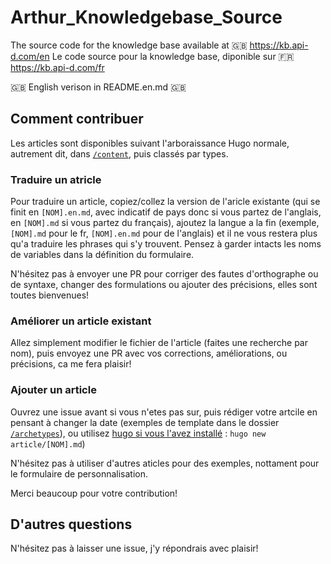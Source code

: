 # Arthur_Knowledgebase_Source
The source code for the knowledge base available at 🇬🇧 https://kb.api-d.com/en
Le code source pour la knowledge base, diponible sur 🇫🇷 https://kb.api-d.com/fr

🇬🇧 English verison in README.en.md 🇬🇧

## Comment contribuer

Les articles sont disponibles suivant l'arboraissance Hugo normale, autrement dit, dans [`/content`](https://github.com/paris-ci/Arthur_Knowledgebase_Source/tree/master/content), puis classés par types.

### Traduire un atricle

Pour traduire un article, copiez/collez la version de l'aricle existante (qui se finit en `[NOM].en.md`, avec indicatif de pays donc si vous partez de l'anglais, en `[NOM].md` si vous partez du français), ajoutez la langue a la fin (exemple, `[NOM].md` pour le fr, `[NOM].en.md` pour de l'anglais) et il ne vous restera plus qu'a traduire les phrases qui s'y trouvent. Pensez à garder intacts les noms de variables dans la définition du formulaire.

N'hésitez pas à envoyer une PR pour corriger des fautes d'orthographe ou de syntaxe, changer des formulations ou ajouter des précisions, elles sont toutes bienvenues!

### Améliorer un article existant

Allez simplement modifier le fichier de l'article (faites une recherche par nom), puis envoyez une PR avec vos corrections, améliorations, ou précisions, ca me fera plaisir!

### Ajouter un article

Ouvrez une issue avant si vous n'etes pas sur, puis rédiger votre artcile en pensant à changer la date (exemples de template dans le dossier [`/archetypes`](https://github.com/paris-ci/Arthur_Knowledgebase_Source/tree/master/archetypes)), ou utilisez [hugo si vous l'avez installé](https://gohugo.io/getting-started/quick-start/#step-1-install-hugo) : `hugo new article/[NOM].md`)

N'hésitez pas à utiliser d'autres aticles pour des exemples, nottament pour le formulaire de personnalisation.

Merci beaucoup pour votre contribution!

## D'autres questions

N'hésitez pas à laisser une issue, j'y répondrais avec plaisir!
